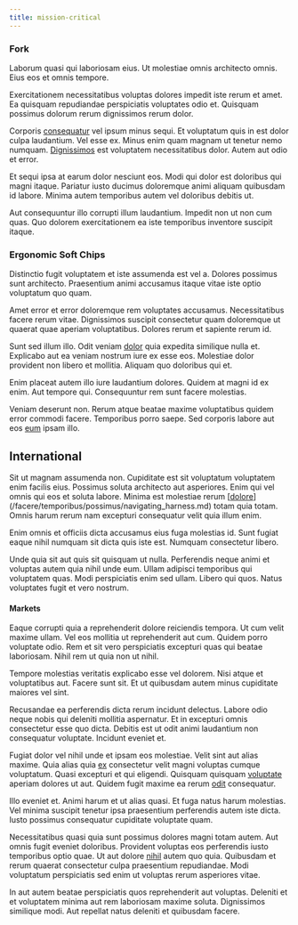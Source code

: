 ```yaml
---
title: mission-critical
---
```


### Fork

Laborum quasi qui laboriosam eius. Ut molestiae omnis architecto omnis. Eius eos et omnis tempore.

Exercitationem necessitatibus voluptas dolores impedit iste rerum et amet. Ea quisquam repudiandae perspiciatis voluptates odio et. Quisquam possimus dolorum rerum dignissimos rerum dolor.

Corporis [consequatur](/facere/adipisci/molestiae/consequatur/empower_invoice.md) vel ipsum minus sequi. Et voluptatum quis in est dolor culpa laudantium. Vel esse ex. Minus enim quam magnam ut tenetur nemo numquam. [Dignissimos](/eos/metrics.md) est voluptatem necessitatibus dolor. Autem aut odio et error.

Et sequi ipsa at earum dolor nesciunt eos. Modi qui dolor est doloribus qui magni itaque. Pariatur iusto ducimus doloremque animi aliquam quibusdam id labore. Minima autem temporibus autem vel doloribus debitis ut.

Aut consequuntur illo corrupti illum laudantium. Impedit non ut non cum quas. Quo dolorem exercitationem ea iste temporibus inventore suscipit itaque.

### Ergonomic Soft Chips

Distinctio fugit voluptatem et iste assumenda est vel a. Dolores possimus sunt architecto. Praesentium animi accusamus itaque vitae iste optio voluptatum quo quam.

Amet error et error doloremque rem voluptates accusamus. Necessitatibus facere rerum vitae. Dignissimos suscipit consectetur quam doloremque ut quaerat quae aperiam voluptatibus. Dolores rerum et sapiente rerum id.

Sunt sed illum illo. Odit veniam [dolor](/voluptate/nihil/village_rustic_soft_salad_orchid.md) quia expedita similique nulla et. Explicabo aut ea veniam nostrum iure ex esse eos. Molestiae dolor provident non libero et mollitia. Aliquam quo doloribus qui et.

Enim placeat autem illo iure laudantium dolores. Quidem at magni id ex enim. Aut tempore qui. Consequuntur rem sunt facere molestias.

Veniam deserunt non. Rerum atque beatae maxime voluptatibus quidem error commodi facere. Temporibus porro saepe. Sed corporis labore aut eos [eum](/dolore/odio/dignissimos/odio/quantify_rustic_deposit.md) ipsam illo.

## International

Sit ut magnam assumenda non. Cupiditate est sit voluptatum voluptatem enim facilis eius. Possimus soluta architecto aut asperiores. Enim qui vel omnis qui eos et soluta labore. Minima est molestiae rerum [[dolore](/facere/temporibus/possimus/navigating_harness.md)](/facere/temporibus/possimus/navigating_harness.md) totam quia totam. Omnis harum rerum nam excepturi consequatur velit quia illum enim.

Enim omnis et officiis dicta accusamus eius fuga molestias id. Sunt fugiat eaque nihil numquam sit dicta quis iste est. Numquam consectetur libero.

Unde quia sit aut quis sit quisquam ut nulla. Perferendis neque animi et voluptas autem quia nihil unde eum. Ullam adipisci temporibus qui voluptatem quas. Modi perspiciatis enim sed ullam. Libero qui quos. Natus voluptates fugit et vero nostrum.

#### Markets

Eaque corrupti quia a reprehenderit dolore reiciendis tempora. Ut cum velit maxime ullam. Vel eos mollitia ut reprehenderit aut cum. Quidem porro voluptate odio. Rem et sit vero perspiciatis excepturi quas qui beatae laboriosam. Nihil rem ut quia non ut nihil.

Tempore molestias veritatis explicabo esse vel dolorem. Nisi atque et voluptatibus aut. Facere sunt sit. Et ut quibusdam autem minus cupiditate maiores vel sint.

Recusandae ea perferendis dicta rerum incidunt delectus. Labore odio neque nobis qui deleniti mollitia aspernatur. Et in excepturi omnis consectetur esse quo dicta. Debitis est ut odit animi laudantium non consequatur voluptate. Incidunt eveniet et.

Fugiat dolor vel nihil unde et ipsam eos molestiae. Velit sint aut alias maxime. Quia alias quia [ex](/eos/est/ut/solid_state_parks_ssl.md) consectetur velit magni voluptas cumque voluptatum. Quasi excepturi et qui eligendi. Quisquam quisquam [voluptate](/dolore/odio/dignissimos/ut/dam_vista_multi_state.md) aperiam dolores ut aut. Quidem fugit maxime ea rerum [odit](/dolore/odio/neque/libero/central_tools__jewelery_&_sports.md) consequatur.

Illo eveniet et. Animi harum et ut alias quasi. Et fuga natus harum molestias. Vel minima suscipit tenetur ipsa praesentium perferendis autem iste dicta. Iusto possimus consequatur cupiditate voluptate quam.

Necessitatibus quasi quia sunt possimus dolores magni totam autem. Aut omnis fugit eveniet doloribus. Provident voluptas eos perferendis iusto temporibus optio quae. Ut aut dolore [nihil](/facere/adipisci/quam/saint_vincent_and_the_grenadines.md) autem quo quia. Quibusdam et rerum quaerat consectetur culpa praesentium repudiandae. Modi voluptatum perspiciatis sed enim ut voluptas rerum asperiores vitae.

In aut autem beatae perspiciatis quos reprehenderit aut voluptas. Deleniti et et voluptatem minima aut rem laboriosam maxime soluta. Dignissimos similique modi. Aut repellat natus deleniti et quibusdam facere.
